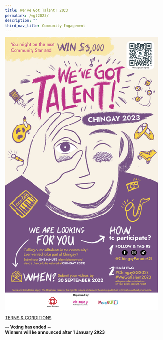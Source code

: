 ```yaml
---
title: We've Got Talent! 2023
permalink: /wgt2023/
description: ""
third_nav_title: Community Engagement
---
```

![](/images/whats-on/WGT2023.jpg)



[TERMS & CONDITIONS](/files/whats-on/Chingay%202023%20We%20Got%20Talent_Terms%20and%20Conditions_Final_14Jul22.pdf)

**-- Voting has ended -- <br>
Winners will be announced after 1 January 2023**
